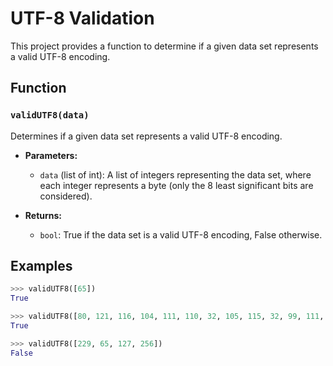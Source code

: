 # UTF-8 Validation

This project provides a function to determine if a given data set represents a valid UTF-8 encoding.

## Function

### `validUTF8(data)`

Determines if a given data set represents a valid UTF-8 encoding.

- **Parameters:**
  - `data` (list of int): A list of integers representing the data set, where each integer represents a byte (only the 8 least significant bits are considered).

- **Returns:**
  - `bool`: True if the data set is a valid UTF-8 encoding, False otherwise.

## Examples

```python
>>> validUTF8([65])
True

>>> validUTF8([80, 121, 116, 104, 111, 110, 32, 105, 115, 32, 99, 111, 111, 108, 33])
True

>>> validUTF8([229, 65, 127, 256])
False

